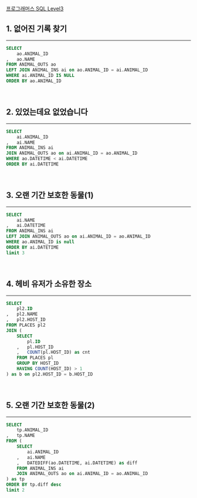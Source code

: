 [프로그래머스 SQL Level3](https://school.programmers.co.kr/learn/challenges)

## 1. 없어진 기록 찾기
---
```sql
SELECT 
    ao.ANIMAL_ID
,   ao.NAME
FROM ANIMAL_OUTS ao
LEFT JOIN ANIMAL_INS ai on ao.ANIMAL_ID = ai.ANIMAL_ID
WHERE ai.ANIMAL_ID IS NULL
ORDER BY ao.ANIMAL_ID
```
<br>

## 2. 있었는데요 없었습니다
---
```sql
SELECT 
    ai.ANIMAL_ID
,   ai.NAME
FROM ANIMAL_INS ai
JOIN ANIMAL_OUTS ao on ai.ANIMAL_ID = ao.ANIMAL_ID
WHERE ao.DATETIME < ai.DATETIME
ORDER BY ai.DATETIME
```
<br>

## 3. 오랜 기간 보호한 동물(1)
---
```sql
SELECT 
    ai.NAME
,   ai.DATETIME
FROM ANIMAL_INS ai
LEFT JOIN ANIMAL_OUTS ao on ai.ANIMAL_ID = ao.ANIMAL_ID
WHERE ao.ANIMAL_ID is null
ORDER BY ai.DATETIME
limit 3
```
<br>

## 4. 헤비 유저가 소유한 장소
---
```sql
SELECT 
    pl2.ID
,   pl2.NAME
,   pl2.HOST_ID
FROM PLACES pl2
JOIN (
    SELECT
        pl.ID
    ,   pl.HOST_ID
    ,   COUNT(pl.HOST_ID) as cnt
    FROM PLACES pl
    GROUP BY HOST_ID
    HAVING COUNT(HOST_ID) > 1
) as b on pl2.HOST_ID = b.HOST_ID
```
<br>

## 5. 오랜 기간 보호한 동물(2)
---
```sql
SELECT 
    tp.ANIMAL_ID
,   tp.NAME
FROM (
    SELECT
        ai.ANIMAL_ID
    ,   ai.NAME
    ,   DATEDIFF(ao.DATETIME, ai.DATETIME) as diff
    FROM ANIMAL_INS ai
    JOIN ANIMAL_OUTS ao on ai.ANIMAL_ID = ao.ANIMAL_ID
) as tp
ORDER BY tp.diff desc
limit 2
```
<br>
